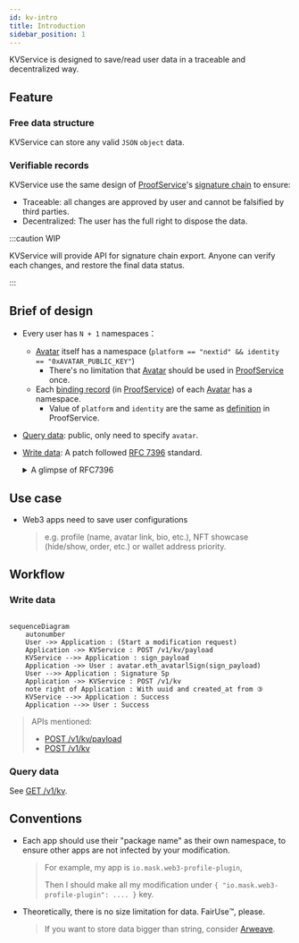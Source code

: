 ```yaml
---
id: kv-intro
title: Introduction
sidebar_position: 1
---
```


KVService is designed to save/read user data in a traceable and
decentralized way.

## Feature

### Free data structure

KVService can store any valid `JSON` `object` data.

### Verifiable records

KVService use the same design of
[ProofService](/proof-service/intro.md)'s [signature
chain](/proof-service/glossary.md#glossary-proof-chain) to ensure:

- Traceable: all changes are approved by user and cannot be falsified
  by third parties.
- Decentralized: The user has the full right to dispose the data.

:::caution WIP

KVService will provide API for signature chain export. Anyone can
verify each changes, and restore the final data status.

:::

## Brief of design

- Every user has `N + 1` namespaces：
  - [Avatar](/proof-service/glossary.md#glossary-avatar) itself has a namespace (`platform == "nextid" && identity == "0xAVATAR_PUBLIC_KEY"`)
    - There's no limitation that [Avatar](/proof-service/glossary.md#glossary-avatar) should be used in [ProofService](/proof-service/intro.md) once.
  - Each [binding record](/proof-service/glossary.md#glossary-link) (in [ProofService](/proof-service/intro.md)) of each [Avatar](/proof-service/glossary.md#glossary-avatar) has a namespace.
    - Value of `platform` and `identity` are the same as [definition](/proof-service/platforms.md) in ProofService.
- [Query data](kv-api#query): public, only need to specify `avatar`.
- [Write data](kv-api#payload): A patch followed [RFC 7396](https://www.rfc-editor.org/rfc/rfc7396) standard.

  <details>
  <summary>A glimpse of RFC7396</summary>

  ```js
  // Assume data is:
  {
    "a": {
      "b": [2, 3, 4, "test"]
    },
    "c": "Hello"
  }
  // If this patch is submitted:
  { "a": { "b": null, "new_key": true }, "c": "KVService" }
  // Then data will become:
  {
    "a": {
      "new_key": true
    },
    "c": "KVService"
  }
  // Notice: nedted modification of Array value is not supported.
  //         Replace the whole Array with new value instead.
  ```
  </details>

## Use case

- Web3 apps need to save user configurations
  > e.g. profile (name, avatar link, bio, etc.), NFT showcase (hide/show, order, etc.) or wallet address priority.

## Workflow

### Write data

```mermaid

sequenceDiagram
    autonumber
    User ->> Application : (Start a modification request)
    Application ->> KVService : POST /v1/kv/payload
    KVService -->> Application : sign_payload
    Application ->> User : avatar.eth_avatarlSign(sign_payload)
    User -->> Application : Signature Sp
    Application ->> KVService : POST /v1/kv
    note right of Application : With uuid and created_at from ③
    KVService -->> Application : Success
    Application -->> User : Success
```

> APIs mentioned:
>
> - [POST /v1/kv/payload](kv-api#payload)
> - [POST /v1/kv](kv-api#patch)

### Query data

See [GET /v1/kv](kv-api#query).

## Conventions

- Each app should use their "package name" as their own namespace, to ensure other apps are not infected by your modification.
  > For example, my app is `io.mask.web3-profile-plugin`,
  >
  > Then I should make all my modification under `{ "io.mask.web3-profile-plugin": .... }` key.

- Theoretically, there is no size limitation for data. FairUse™️, please.
  > If you want to store data bigger than string, consider [Arweave](https://www.arweave.org).
